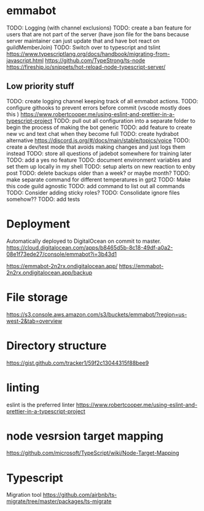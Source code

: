 # emmabot

TODO: Logging (with channel exclusions)
TODO: create a ban feature for users that are not part of the server (have json file for the bans because server maintainer can just update that and have bot react on guildMemberJoin)
TODO: Switch over to typescript and tslint https://www.typescriptlang.org/docs/handbook/migrating-from-javascript.html https://github.com/TypeStrong/ts-node https://fireship.io/snippets/hot-reload-node-typescript-server/

## Low priority stuff

TODO: create logging channel keeping track of all emmabot actions.
TODO: configure githooks to prevent errors before commit (vscode mostly does this ) https://www.robertcooper.me/using-eslint-and-prettier-in-a-typescript-project
TODO: pull out all configuration into a separate folder to begin the process of making the bot generic
TODO: add feature to create new vc and text chat when they become full
TODO: create hydrabot alternative https://discord.js.org/#/docs/main/stable/topics/voice
TODO: create a dev/test mode that avoids making changes and just logs them instead
TODO: store all questions of jadebot somewhere for training later
TODO: add a yes no feature
TODO: document environment variables and set them up locally in my shell
TODO: setup alerts on new reaction to enby post
TODO: delete backups older than a week? or maybe month?
TODO: make separate command for different temperatures in gpt2
TODO: Make this code guild agnostic
TODO: add command to list out all commands
TODO: Consider adding sticky roles?
TODO: Consolidate ignore files somehow??
TODO: add tests

# Deployment

Automatically deployed to DigitalOcean on commit to master. https://cloud.digitalocean.com/apps/b8465d5b-8c18-49df-a0a2-08e1f73ede27/console/emmabot?i=3b43d1

https://emmabot-2n2rx.ondigitalocean.app/
https://emmabot-2n2rx.ondigitalocean.app/backup

# File storage

https://s3.console.aws.amazon.com/s3/buckets/emmabot/?region=us-west-2&tab=overview

# Directory structure

https://gist.github.com/tracker1/59f2c13044315f88bee9

# linting

eslint is the preferred linter https://www.robertcooper.me/using-eslint-and-prettier-in-a-typescript-project

# node vesrsion target mapping

https://github.com/microsoft/TypeScript/wiki/Node-Target-Mapping

# Typescript

Migration tool https://github.com/airbnb/ts-migrate/tree/master/packages/ts-migrate
